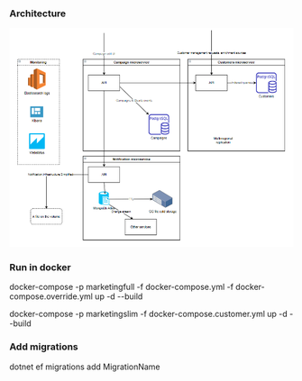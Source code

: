 ### Architecture
![Diagram](docs/arch.png)

### Run in docker

docker-compose -p marketingfull -f docker-compose.yml -f docker-compose.override.yml up -d --build

docker-compose -p marketingslim -f docker-compose.customer.yml up -d --build

### Add migrations

dotnet ef migrations add MigrationName